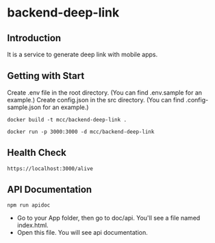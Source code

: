 # backend-deep-link

## Introduction

It is a service to generate deep link with mobile apps.

## Getting with Start

Create .env file in the root directory. (You can find .env.sample for an example.)
Create config.json in the src directory. (You can find .config-sample.json for an example.)

```
docker build -t mcc/backend-deep-link .
```

```
docker run -p 3000:3000 -d mcc/backend-deep-link
```

## Health Check

```
https://localhost:3000/alive
```

## API Documentation

```
npm run apidoc
```

- Go to your App folder, then go to doc/api. You'll see a file named index.html.
- Open this file. You will see api documentation.
